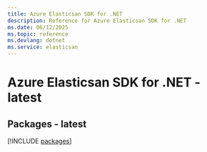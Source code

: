 ```yaml
---
title: Azure Elasticsan SDK for .NET
description: Reference for Azure Elasticsan SDK for .NET
ms.date: 06/12/2025
ms.topic: reference
ms.devlang: dotnet
ms.service: elasticsan
---
```

# Azure Elasticsan SDK for .NET - latest
## Packages - latest
[!INCLUDE [packages](elasticsan-index.md)]